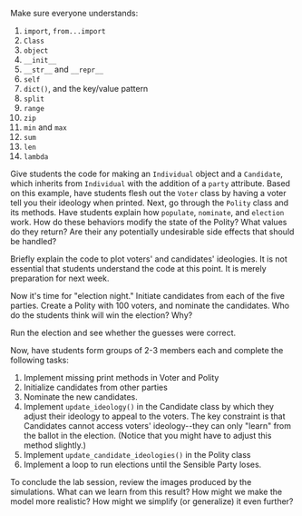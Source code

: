 Make sure everyone understands:

1. `import`, `from...import`
1. `Class`
1. `object`
1. `__init__`
1. `__str__` and `__repr__`
1. `self`
2. `dict()`, and the key/value pattern
3. `split`
3. `range`
4. `zip`
5. `min` and `max`
6. `sum`
7. `len`
6. `lambda`

Give students the code for making an `Individual` object and a `Candidate`, which inherits from `Individual` with the addition of a `party` attribute. Based on this example, have students flesh out the `Voter` class by having a voter tell you their ideology when printed. 
Next, go through the `Polity` class and its methods. Have students explain how `populate`, `nominate`, and `election` work. How do these behaviors modify the state of the Polity? What values do they return? Are their any potentially undesirable side effects that should be handled? 

Briefly explain the code to plot voters' and candidates' ideologies. It is not essential that students understand the code at this point. It is merely preparation for next week. 

Now it's time for "election night." Initiate candidates from each of the five parties. Create a Polity with 100 voters, and nominate the candidates. Who do the students think will win the election? Why? 

Run the election and see whether the guesses were correct. 

Now, have students form groups of 2-3 members each and complete the following tasks: 

1. Implement missing print methods in Voter and Polity
2. Initialize candidates from other parties
3. Nominate the new candidates.
4. Implement `update_ideology()` in the Candidate class by which they adjust their ideology to appeal to the voters. The key constraint is that Candidates cannot access voters' ideology--they can only "learn" from the ballot in the election. (Notice that you might have to adjust this method slightly.) 
5. Implement `update_candidate_ideologies()` in the Polity class
6. Implement a loop to run elections until the Sensible Party loses. 

To conclude the lab session, review the images produced by the simulations. What can we learn from this result? How might we make the model more realistic? How might we simplify (or generalize) it even further? 
